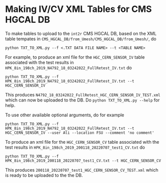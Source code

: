 # Making IV/CV XML Tables for CMS HGCAL DB

To make tables to upload to the `int2r` CMS HGCAL DB, based on the XML table tempates in `CMS_HGCAL_DB/from_Umesh/CMS_HGCAL_DB/from_Umesh/`, do

`python TXT_TO_XML.py --f <.TXT DATA FILE NAME> --t <TABLE NAME>`

For example, to produce an xml file for the `HGC_CERN_SENSOR_IV` table associated with the test results in `HPK_8in_198ch_2019_N4792_18_03242022_FullRetest_IV.txt` do

`python TXT_TO_XML.py --f HPK_8in_198ch_2019_N4792_18_03242022_FullRetest_IV.txt --t HGC_CERN_SENSOR_IV`

This produces `N4792_18_03242022_FullRetest_HGC_CERN_SENSOR_IV_TEST.xml` which can now be uploaded to the DB. Do `python TXT_TO_XML.py --help` for help.

To use other available optional arguments, do for example

`python TXT_TO_XML.py --f HPK_8in_198ch_2019_N4792_18_03242022_FullRetest_IV.txt --t HGC_CERN_SENSOR_IV --user Ali --location FSU --comment 'no comment'`


To produce an xml file for the `HGC_CERN_SENSOR_CV` table associated with the test results in `HPK_8in_198ch_2019_200118_20220707_test1_CV.txt` do

`python TXT_TO_XML.py --f HPK_8in_198ch_2019_200118_20220707_test1_CV.txt --t HGC_CERN_SENSOR_CV`

This produces `200118_20220707_test1_HGC_CERN_SENSOR_CV_TEST.xml` which is ready to be uploaded to the the DB. 